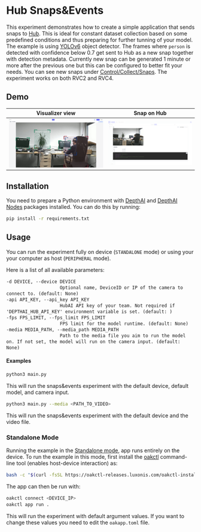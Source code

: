 # Hub Snaps&Events

This experiment demonstrates how to create a simple application that sends snaps to [Hub](https://hub.luxonis.com/). This is ideal for constant dataset collection based on some predefined conditions and thus preparing for further tunning of your model. The example is using [YOLOv6](https://hub.luxonis.com/ai/models/face58c4-45ab-42a0-bafc-19f9fee8a034?view=page) object detector. The frames where `person` is detected with confidence below 0.7 get sent to Hub as a new snap together with detection metadata. Currently new snap can be generated 1 minute or more after the previous one but this can be configured to better fit your needs. You can see new snaps under [Control/Collect/Snaps](https://hub.luxonis.com/control/collect?view=grid). The experiment works on both RVC2 and RVC4.

## Demo

|             Visualizer view              |         Snap on Hub         |
| :--------------------------------------: | :-------------------------: |
| ![visualizer_view](media/visualizer.png) | ![hub_view](media/snap.png) |

## Installation

You need to prepare a Python environment with [DepthAI](https://pypi.org/project/depthai/) and [DepthAI Nodes](https://pypi.org/project/depthai-nodes/) packages installed. You can do this by running:

```bash
pip install -r requirements.txt
```

## Usage

You can run the experiment fully on device (`STANDALONE` mode) or using your your computer as host (`PERIPHERAL` mode).

Here is a list of all available parameters:

```
-d DEVICE, --device DEVICE
                    Optional name, DeviceID or IP of the camera to connect to. (default: None)
-api API_KEY, --api_key API_KEY
                    HubAI API key of your team. Not required if 'DEPTHAI_HUB_API_KEY' environment variable is set. (default: )
-fps FPS_LIMIT, --fps_limit FPS_LIMIT
                    FPS limit for the model runtime. (default: None)
-media MEDIA_PATH, --media_path MEDIA_PATH
                    Path to the media file you aim to run the model on. If not set, the model will run on the camera input. (default: None)
```

#### Examples

```bash
python3 main.py
```

This will run the snaps&events experiment with the default device, default model, and camera input.

```bash
python3 main.py --media <PATH_TO_VIDEO>
```

This will run the snaps&events experiment with the default device and the video file.

### Standalone Mode

Running the example in the [Standalone mode](https://rvc4.docs.luxonis.com/software/depthai/standalone/), app runs entirely on the device.
To run the example in this mode, first install the [oakctl](https://rvc4.docs.luxonis.com/software/tools/oakctl/) command-line tool (enables host-device interaction) as:

```bash
bash -c "$(curl -fsSL https://oakctl-releases.luxonis.com/oakctl-installer.sh)"
```

The app can then be run with:

```bash
oakctl connect <DEVICE_IP>
oakctl app run .
```

This will run the experiment with default argument values. If you want to change these values you need to edit the `oakapp.toml` file.
